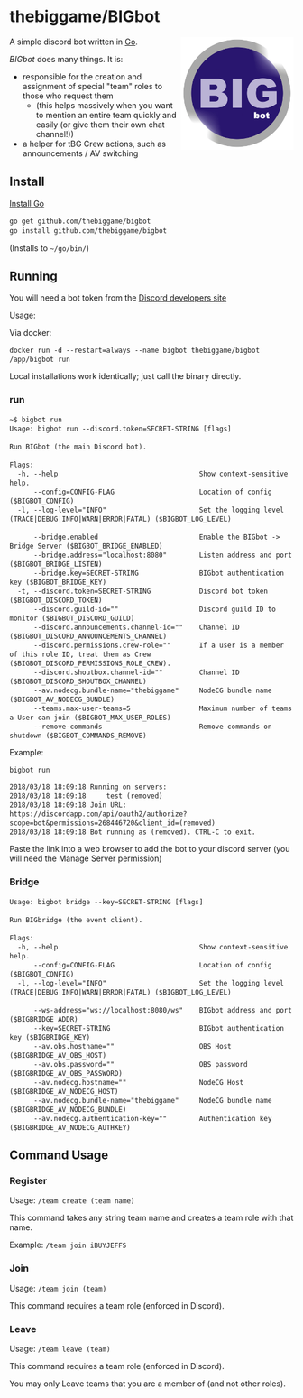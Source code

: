 # thebiggame/BIGbot
<img align="right" alt="BIGbot logo" src="assets/logo.png" width="200"/>

A simple discord bot written in [Go](https://golang.org/).

_BIGbot_ does many things. It is:
* responsible for the creation and assignment of special "team" roles to those who request them 
  * (this helps massively when you want to mention an entire team quickly and easily (or give them their own chat channel!))
* a helper for tBG Crew actions, such as announcements / AV switching

## Install

[Install Go](https://golang.org/doc/install#install)
```sh
go get github.com/thebiggame/bigbot
go install github.com/thebiggame/bigbot
```
(Installs to `~/go/bin/`)

## Running

You will need a bot token from the [Discord developers site](https://discordapp.com/developers/applications/me)

Usage:

Via docker:
```
docker run -d --restart=always --name bigbot thebiggame/bigbot /app/bigbot run
```

Local installations work identically; just call the binary directly.

### run
```
~$ bigbot run
Usage: bigbot run --discord.token=SECRET-STRING [flags]

Run BIGbot (the main Discord bot).

Flags:
  -h, --help                                   Show context-sensitive help.
      --config=CONFIG-FLAG                     Location of config ($BIGBOT_CONFIG)
  -l, --log-level="INFO"                       Set the logging level (TRACE|DEBUG|INFO|WARN|ERROR|FATAL) ($BIGBOT_LOG_LEVEL)

      --bridge.enabled                         Enable the BIGbot -> Bridge Server ($BIGBOT_BRIDGE_ENABLED)
      --bridge.address="localhost:8080"        Listen address and port ($BIGBOT_BRIDGE_LISTEN)
      --bridge.key=SECRET-STRING               BIGbot authentication key ($BIGBOT_BRIDGE_KEY)
  -t, --discord.token=SECRET-STRING            Discord bot token ($BIGBOT_DISCORD_TOKEN)
      --discord.guild-id=""                    Discord guild ID to monitor ($BIGBOT_DISCORD_GUILD)
      --discord.announcements.channel-id=""    Channel ID ($BIGBOT_DISCORD_ANNOUNCEMENTS_CHANNEL)
      --discord.permissions.crew-role=""       If a user is a member of this role ID, treat them as Crew ($BIGBOT_DISCORD_PERMISSIONS_ROLE_CREW).
      --discord.shoutbox.channel-id=""         Channel ID ($BIGBOT_DISCORD_SHOUTBOX_CHANNEL)
      --av.nodecg.bundle-name="thebiggame"     NodeCG bundle name ($BIGBOT_AV_NODECG_BUNDLE)
      --teams.max-user-teams=5                 Maximum number of teams a User can join ($BIGBOT_MAX_USER_ROLES)
      --remove-commands                        Remove commands on shutdown ($BIGBOT_COMMANDS_REMOVE)
```
Example:
```sh
bigbot run
```
```
2018/03/18 18:09:18 Running on servers:
2018/03/18 18:09:18 	test (removed)
2018/03/18 18:09:18 Join URL: https://discordapp.com/api/oauth2/authorize?scope=bot&permissions=268446720&client_id=(removed)
2018/03/18 18:09:18 Bot running as (removed). CTRL-C to exit.
```
Paste the link into a web browser to add the bot to your discord server (you will need the Manage Server permission)

### Bridge
```
Usage: bigbot bridge --key=SECRET-STRING [flags]

Run BIGbridge (the event client).

Flags:
  -h, --help                                   Show context-sensitive help.
      --config=CONFIG-FLAG                     Location of config ($BIGBOT_CONFIG)
  -l, --log-level="INFO"                       Set the logging level (TRACE|DEBUG|INFO|WARN|ERROR|FATAL) ($BIGBOT_LOG_LEVEL)

      --ws-address="ws://localhost:8080/ws"    BIGbot address and port ($BIGBRIDGE_ADDR)
      --key=SECRET-STRING                      BIGbot authentication key ($BIGBRIDGE_KEY)
      --av.obs.hostname=""                     OBS Host ($BIGBRIDGE_AV_OBS_HOST)
      --av.obs.password=""                     OBS password ($BIGBRIDGE_AV_OBS_PASSWORD)
      --av.nodecg.hostname=""                  NodeCG Host ($BIGBRIDGE_AV_NODECG_HOST)
      --av.nodecg.bundle-name="thebiggame"     NodeCG bundle name ($BIGBRIDGE_AV_NODECG_BUNDLE)
      --av.nodecg.authentication-key=""        Authentication key ($BIGBRIDGE_AV_NODECG_AUTHKEY)
```
## Command Usage

### Register
Usage: `/team create (team name)`

This command takes any string team name and creates a team role with that name.

Example:
`/team join iBUYJEFFS`

### Join
Usage: `/team join (team)`

This command requires a team role (enforced in Discord).

### Leave
Usage: `/team leave (team)`

This command requires a team role (enforced in Discord).

You may only Leave teams that you are a member of (and not other roles).